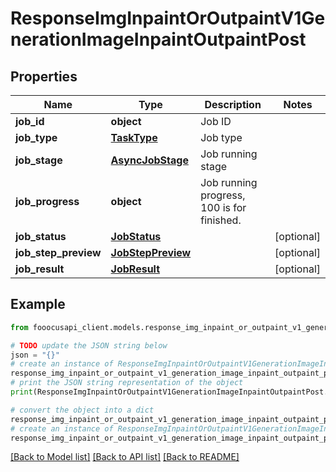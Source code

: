 # ResponseImgInpaintOrOutpaintV1GenerationImageInpaintOutpaintPost


## Properties

Name | Type | Description | Notes
------------ | ------------- | ------------- | -------------
**job_id** | **object** | Job ID | 
**job_type** | [**TaskType**](TaskType.md) | Job type | 
**job_stage** | [**AsyncJobStage**](AsyncJobStage.md) | Job running stage | 
**job_progress** | **object** | Job running progress, 100 is for finished. | 
**job_status** | [**JobStatus**](JobStatus.md) |  | [optional] 
**job_step_preview** | [**JobStepPreview**](JobStepPreview.md) |  | [optional] 
**job_result** | [**JobResult**](JobResult.md) |  | [optional] 

## Example

```python
from fooocusapi_client.models.response_img_inpaint_or_outpaint_v1_generation_image_inpaint_outpaint_post import ResponseImgInpaintOrOutpaintV1GenerationImageInpaintOutpaintPost

# TODO update the JSON string below
json = "{}"
# create an instance of ResponseImgInpaintOrOutpaintV1GenerationImageInpaintOutpaintPost from a JSON string
response_img_inpaint_or_outpaint_v1_generation_image_inpaint_outpaint_post_instance = ResponseImgInpaintOrOutpaintV1GenerationImageInpaintOutpaintPost.from_json(json)
# print the JSON string representation of the object
print(ResponseImgInpaintOrOutpaintV1GenerationImageInpaintOutpaintPost.to_json())

# convert the object into a dict
response_img_inpaint_or_outpaint_v1_generation_image_inpaint_outpaint_post_dict = response_img_inpaint_or_outpaint_v1_generation_image_inpaint_outpaint_post_instance.to_dict()
# create an instance of ResponseImgInpaintOrOutpaintV1GenerationImageInpaintOutpaintPost from a dict
response_img_inpaint_or_outpaint_v1_generation_image_inpaint_outpaint_post_form_dict = response_img_inpaint_or_outpaint_v1_generation_image_inpaint_outpaint_post.from_dict(response_img_inpaint_or_outpaint_v1_generation_image_inpaint_outpaint_post_dict)
```
[[Back to Model list]](../README.md#documentation-for-models) [[Back to API list]](../README.md#documentation-for-api-endpoints) [[Back to README]](../README.md)


